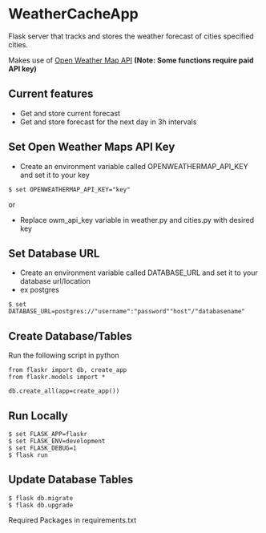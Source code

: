 # WeatherCacheApp
 Flask server that tracks and stores the weather forecast of cities specified cities.
  
 Makes use of [Open Weather Map API](https://openweathermap.org/api)
 **(Note: Some functions require paid API key)**
 
## Current features
- Get and store current forecast
- Get and store forecast for the next day in 3h intervals


## Set Open Weather Maps API Key
- Create an environment variable called OPENWEATHERMAP_API_KEY and set it to your key
```
$ set OPENWEATHERMAP_API_KEY="key"
```
or
- Replace owm_api_key variable in weather.py and cities.py with desired key

## Set Database URL
- Create an environment variable called DATABASE_URL and set it to your database url/location
- ex postgres
```
$ set DATABASE_URL=postgres://"username":"password""host"/"databasename"
```

## Create Database/Tables
Run the following script in python
```
from flaskr import db, create_app
from flaskr.models import *

db.create_all(app=create_app())
```
## Run Locally
```
$ set FLASK_APP=flaskr
$ set FLASK_ENV=development
$ set FLASK_DEBUG=1
$ flask run
```

## Update Database Tables
```
$ flask db.migrate
$ flask db.upgrade
```


Required Packages in requirements.txt
